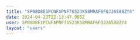 ```yaml
---
title: "SP08D8E1PCNFAPNF76523K58MRAF6FQJ26588ZY4"
date: 2024-04-23T12:13:47.965Z
user: SP08D8E1PCNFAPNF76523K58MRAF6FQJ26588ZY4
layout: "users"
---
```

    